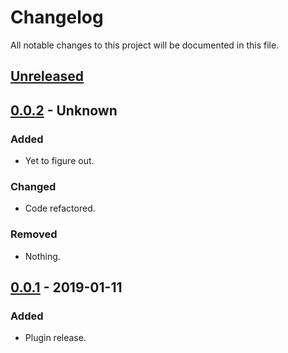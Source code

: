 # Changelog

All notable changes to this project will be documented in this file.

## [Unreleased]

## [0.0.2] - Unknown

### Added
- Yet to figure out.

### Changed
- Code refactored.

### Removed
- Nothing.

## [0.0.1] - 2019-01-11

### Added
- Plugin release.

[unreleased]: https://github.com/olivierlacan/keep-a-changelog/compare/v1.1.0...HEAD
[0.0.2]: https://github.com/olivierlacan/keep-a-changelog/compare/v0.0.1...v0.0.2
[0.0.1]: https://github.com/olivierlacan/keep-a-changelog/releases/tag/v0.0.1